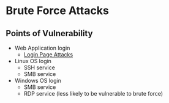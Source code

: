 # Brute Force Attacks

## Points of Vulnerability

* Web Application login
  * [Login Page Attacks](login-page-attacks.md)
* Linux OS login
  * SSH service
  * SMB service
* Windows OS login
  * SMB service
  * RDP service \(less likely to be vulnerable to brute force\)



